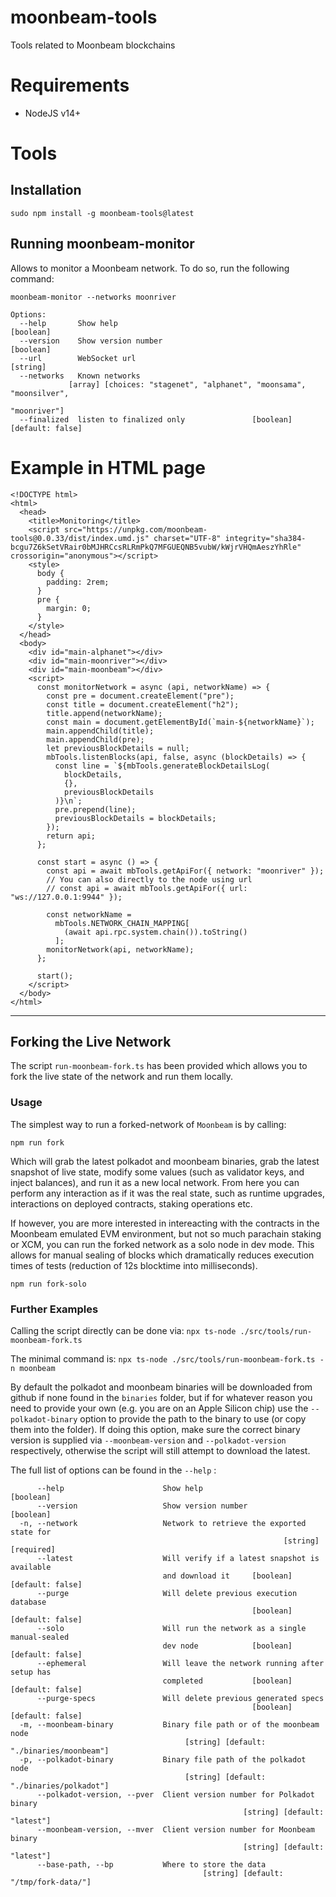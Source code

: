 # moonbeam-tools

Tools related to Moonbeam blockchains

# Requirements

* NodeJS v14+

# Tools

## Installation

```
sudo npm install -g moonbeam-tools@latest
```

## Running moonbeam-monitor

Allows to monitor a Moonbeam network. To do so, run the following command:

```  
moonbeam-monitor --networks moonriver
```

```
Options:
  --help       Show help                                               [boolean]
  --version    Show version number                                     [boolean]
  --url        WebSocket url                                            [string]
  --networks   Known networks
             [array] [choices: "stagenet", "alphanet", "moonsama", "moonsilver",
                                                                    "moonriver"]
  --finalized  listen to finalized only               [boolean] [default: false]
  ```

# Example in HTML page

```
<!DOCTYPE html>
<html>
  <head>
    <title>Monitoring</title>
    <script src="https://unpkg.com/moonbeam-tools@0.0.33/dist/index.umd.js" charset="UTF-8" integrity="sha384-bcgu7Z6kSetVRair0bMJHRCcsRLRmPkQ7MFGUEQNB5vubW/kWjrVHQmAeszYhRle" crossorigin="anonymous"></script>
    <style>
      body {
        padding: 2rem;
      }
      pre {
        margin: 0;
      }
    </style>
  </head>
  <body>
    <div id="main-alphanet"></div>
    <div id="main-moonriver"></div>
    <div id="main-moonbeam"></div>
    <script>
      const monitorNetwork = async (api, networkName) => {
        const pre = document.createElement("pre");
        const title = document.createElement("h2");
        title.append(networkName);
        const main = document.getElementById(`main-${networkName}`);
        main.appendChild(title);
        main.appendChild(pre);
        let previousBlockDetails = null;
        mbTools.listenBlocks(api, false, async (blockDetails) => {
          const line = `${mbTools.generateBlockDetailsLog(
            blockDetails,
            {},
            previousBlockDetails
          )}\n`;
          pre.prepend(line);
          previousBlockDetails = blockDetails;
        });
        return api;
      };

      const start = async () => {
        const api = await mbTools.getApiFor({ network: "moonriver" });
        // You can also directly to the node using url
        // const api = await mbTools.getApiFor({ url: "ws://127.0.0.1:9944" });

        const networkName =
          mbTools.NETWORK_CHAIN_MAPPING[
            (await api.rpc.system.chain()).toString()
          ];
        monitorNetwork(api, networkName);
      };

      start();
    </script>
  </body>
</html>
```

------------------------

## Forking the Live Network

The script `run-moonbeam-fork.ts` has been provided which allows you to fork the live state of the network and run them locally. 

### Usage

The simplest way to run a forked-network of `Moonbeam` is by calling:

```
npm run fork
```

Which will grab the latest polkadot and moonbeam binaries, grab the latest snapshot of live state, modify some values (such as validator keys, and inject balances),
 and run it as a new local network. From here you can perform any interaction as if it was the real state, such as runtime upgrades, interactions on deployed contracts,
 staking operations etc.


If however, you are more interested in intereacting with the contracts in the Moonbeam emulated EVM environment, but not so much parachain staking or XCM, you can run
the forked network as a solo node in dev mode. This allows for manual sealing of blocks which dramatically reduces execution times of tests (reduction of 12s blocktime into milliseconds).

```
npm run fork-solo
```

### Further Examples

Calling the script directly can be done via: `npx ts-node ./src/tools/run-moonbeam-fork.ts`

The minimal command is: `npx ts-node ./src/tools/run-moonbeam-fork.ts -n moonbeam`

By default the polkadot and moonbeam binaries will be downloaded from github if none found in the `binaries` folder, but if for whatever reason you need to provide your own (e.g. you are on an Apple Silicon chip)
use the `--polkadot-binary` option to provide the path to the binary to use (or copy them into the folder). If doing this option, make sure the correct binary version is supplied via `--moonbeam-version` and 
`--polkadot-version` respectively, otherwise the script will still attempt to download the latest.


The full list of options can be found in the `--help` :
```
      --help                      Show help                            [boolean]
      --version                   Show version number                  [boolean]
  -n, --network                   Network to retrieve the exported state for
                                                             [string] [required]
      --latest                    Will verify if a latest snapshot is available
                                  and download it     [boolean] [default: false]
      --purge                     Will delete previous execution database
                                                      [boolean] [default: false]
      --solo                      Will run the network as a single manual-sealed
                                  dev node            [boolean] [default: false]
      --ephemeral                 Will leave the network running after setup has
                                  completed           [boolean] [default: false]
      --purge-specs               Will delete previous generated specs
                                                      [boolean] [default: false]
  -m, --moonbeam-binary           Binary file path or of the moonbeam node
                                       [string] [default: "./binaries/moonbeam"]
  -p, --polkadot-binary           Binary file path of the polkadot node
                                       [string] [default: "./binaries/polkadot"]
      --polkadot-version, --pver  Client version number for Polkadot binary
                                                    [string] [default: "latest"]
      --moonbeam-version, --mver  Client version number for Moonbeam binary
                                                    [string] [default: "latest"]
      --base-path, --bp           Where to store the data
                                           [string] [default: "/tmp/fork-data/"]
```
